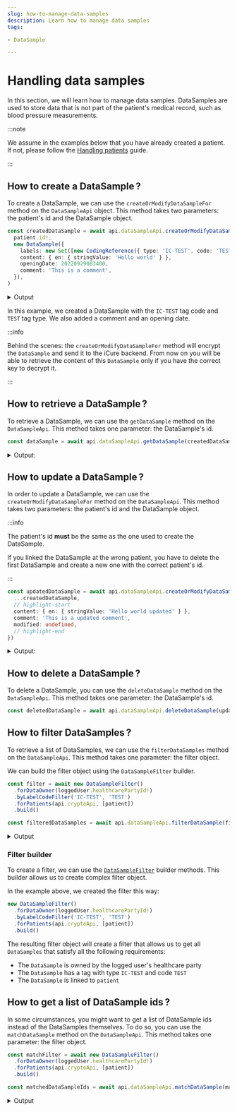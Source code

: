 ```yaml
---
slug: how-to-manage-data-samples
description: Learn how to manage data samples
tags:

- DataSample

---
```


# Handling data samples

In this section, we will learn how to manage data samples. DataSamples are used to store data that is not part of the
patient's medical record, such as blood pressure measurements.

:::note

We assume in the examples below that you have already created a patient. If not, please follow
the [Handling patients](/sdks/how-to/how-to-manage-patients) guide.

:::

## How to create a DataSample&#8239;?

To create a DataSample, we can use the `createOrModifyDataSampleFor` method on the `DataSampleApi` object. This method
takes two parameters: the patient's id and the DataSample object.

<!-- file://code-samples/how-to/datasamples/index.mts snippet:create a dataSample-->
```typescript
const createdDataSample = await api.dataSampleApi.createOrModifyDataSampleFor(
  patient.id!,
  new DataSample({
    labels: new Set([new CodingReference({ type: 'IC-TEST', code: 'TEST' })]),
    content: { en: { stringValue: 'Hello world' } },
    openingDate: 20220929083400,
    comment: 'This is a comment',
  }),
)
```

<details>
    <summary>Output</summary>

```json
{
  "id": "1a9b7f64-2dc1-4436-af21-087167f700e3",
  "identifier": [],
  "content": {
    "en": {
      "stringValue": "Hello world"
    }
  },
  "qualifiedLinks": {},
  "codes": {},
  "labels": {},
  "batchId": "3d1fa254-eaf6-4515-a719-7c5c0a63efae",
  "healthcareElementIds": {},
  "canvasesIds": {},
  "index": 0,
  "valueDate": 20220929115108,
  "openingDate": 20220929083400,
  "created": 1664452268208,
  "modified": 1664452268208,
  "author": "b36fa6cb-d7a8-40f0-bcf6-af6ce0decb78",
  "responsible": "ab623d88-baed-40b9-91b7-ab26e9a08db5",
  "comment": "This is a comment",
  "systemMetaData": {
    "secretForeignKeys": [],
    "cryptedForeignKeys": {},
    "delegations": {},
    "encryptionKeys": {}
  }
}
```

</details>

In this example, we created a DataSample with the `IC-TEST` tag code and `TEST` tag type. We also added a comment and an
opening date.

:::info

Behind the scenes: the `createOrModifyDataSampleFor` method will encrypt the `DataSample` and send it to the iCure backend. From now on you will be able to retrieve the content of this `DataSample` only if you have the correct key to decrypt it.

:::

## How to retrieve a DataSample&#8239;?

To retrieve a DataSample, we can use the `getDataSample` method on the `DataSampleApi`. This method takes one
parameter: the DataSample's id.

<!-- file://code-samples/how-to/datasamples/index.mts snippet:get a dataSample-->
```typescript
const dataSample = await api.dataSampleApi.getDataSample(createdDataSample.id!)
```

<details>
	<summary>Output:</summary>

```json
{
  "id": "1a9b7f64-2dc1-4436-af21-087167f700e3",
  "identifier": [],
  "content": {
    "en": {
      "stringValue": "Hello world"
    }
  },
  "qualifiedLinks": {},
  "codes": {},
  "labels": {},
  "batchId": "3d1fa254-eaf6-4515-a719-7c5c0a63efae",
  "healthcareElementIds": {},
  "canvasesIds": {},
  "index": 0,
  "valueDate": 20220929115108,
  "openingDate": 20220929083400,
  "created": 1664452268208,
  "modified": 1664452268208,
  "author": "b36fa6cb-d7a8-40f0-bcf6-af6ce0decb78",
  "responsible": "ab623d88-baed-40b9-91b7-ab26e9a08db5",
  "comment": "This is a comment",
  "systemMetaData": {
    "secretForeignKeys": [
      "694592d4-7af1-4295-bf52-de8d5c8d5a73"
    ],
    "cryptedForeignKeys": {
      "ab623d88-baed-40b9-91b7-ab26e9a08db5": {}
    },
    "delegations": {
      "ab623d88-baed-40b9-91b7-ab26e9a08db5": {}
    },
    "encryptionKeys": {
      "ab623d88-baed-40b9-91b7-ab26e9a08db5": {}
    }
  }
}
```

</details>

## How to update a DataSample&#8239;?

In order to update a DataSample, we can use the `createOrModifyDataSampleFor` method on the `DataSampleApi`. This method takes two parameters: the patient's id and the DataSample object. 

:::info

The patient's id **must** be the same as the one used to create the DataSample.

If you linked the DataSample at the wrong patient, you have to delete the first DataSample and create a new one with the correct patient's id.

:::

<!-- file://code-samples/how-to/datasamples/index.mts snippet:update a dataSample-->
```typescript
const updatedDataSample = await api.dataSampleApi.createOrModifyDataSampleFor(patient.id!, {
  ...createdDataSample,
  // highlight-start
  content: { en: { stringValue: 'Hello world updated' } },
  comment: 'This is a updated comment',
  modified: undefined,
  // highlight-end
})
```

<details>
    <summary>Output:</summary>

```json
{
  "id": "1a9b7f64-2dc1-4436-af21-087167f700e3",
  "identifier": [],
  "content": {
    "en": {
      "stringValue": "Hello world updated"
    }
  },
  "qualifiedLinks": {},
  "codes": {},
  "labels": {},
  "batchId": "3d1fa254-eaf6-4515-a719-7c5c0a63efae",
  "healthcareElementIds": {},
  "canvasesIds": {},
  "index": 0,
  "valueDate": 20220929115108,
  "openingDate": 20220929083400,
  "created": 1664452268208,
  "modified": 1664452269234,
  "author": "b36fa6cb-d7a8-40f0-bcf6-af6ce0decb78",
  "responsible": "ab623d88-baed-40b9-91b7-ab26e9a08db5",
  "comment": "This is a updated comment",
  "systemMetaData": {
    "secretForeignKeys": [],
    "cryptedForeignKeys": {},
    "delegations": {},
    "encryptionKeys": {}
  }
}
```

</details>

## How to delete a DataSample&#8239;?

To delete a DataSample, you can use the `deleteDataSample` method on the `DataSampleApi`. This method takes one parameter: the DataSample's id.

<!-- file://code-samples/how-to/datasamples/index.mts snippet:delete a dataSample-->
```typescript
const deletedDataSample = await api.dataSampleApi.deleteDataSample(updatedDataSample.id!)
```

## How to filter DataSamples&#8239;?

To retrieve a list of DataSamples, we can use the `filterDataSamples` method on the `DataSampleApi`. This method takes one parameter: the filter object.

We can build the filter object using the `DataSampleFilter` builder.

<!-- file://code-samples/how-to/datasamples/index.mts snippet:get a list of dataSamples-->
```typescript
const filter = await new DataSampleFilter()
  .forDataOwner(loggedUser.healthcarePartyId!)
  .byLabelCodeFilter('IC-TEST', 'TEST')
  .forPatients(api.cryptoApi, [patient])
  .build()

const filteredDataSamples = await api.dataSampleApi.filterDataSample(filter)
```

<details>
    <summary>Output</summary>

```json
{
  "pageSize": 1,
  "totalSize": 1,
  "rows": [
    {
      "id": "1a9b7f64-2dc1-4436-af21-087167f700e3",
      "identifier": [],
      "content": {
        "en": {
          "stringValue": "Hello world updated"
        }
      },
      "qualifiedLinks": {},
      "codes": {},
      "labels": {},
      "batchId": "3d1fa254-eaf6-4515-a719-7c5c0a63efae",
      "healthcareElementIds": {},
      "canvasesIds": {},
      "index": 0,
      "valueDate": 20220929115108,
      "openingDate": 20220929083400,
      "created": 1664452268208,
      "modified": 1664452269234,
      "author": "b36fa6cb-d7a8-40f0-bcf6-af6ce0decb78",
      "responsible": "ab623d88-baed-40b9-91b7-ab26e9a08db5",
      "comment": "This is a updated comment",
      "systemMetaData": {
        "secretForeignKeys": [
          "694592d4-7af1-4295-bf52-de8d5c8d5a73"
        ],
        "cryptedForeignKeys": {
          "ab623d88-baed-40b9-91b7-ab26e9a08db5": {}
        },
        "delegations": {
          "ab623d88-baed-40b9-91b7-ab26e9a08db5": {}
        },
        "encryptionKeys": {
          "ab623d88-baed-40b9-91b7-ab26e9a08db5": {}
        }
      }
    }
  ],
  "nextKeyPair": {}
}
```

</details>

### Filter builder

To create a filter, we can use the [`DataSampleFilter`](/sdks/references/classes/DataSampleFilter#methods-1) builder methods. This builder allows us to create complex filter object.

In the example above, we created the filter this way:

<!-- file://code-samples/how-to/datasamples/index.mts snippet:filter builder-->
```typescript
new DataSampleFilter()
  .forDataOwner(loggedUser.healthcarePartyId!)
  .byLabelCodeFilter('IC-TEST', 'TEST')
  .forPatients(api.cryptoApi, [patient])
  .build()
```

The resulting filter object will create a filter that allows us to get all `DataSamples` that satisfy all the following requirements:

- The `DataSample` is owned by the logged user's healthcare party
- The `DataSample` has a tag with type `IC-TEST` and code `TEST`
- The `DataSample` is linked to `patient`

## How to get a list of DataSample ids&#8239;?

In some circumstances, you might want to get a list of DataSample ids instead of the DataSamples themselves. To do so, you can use the `matchDataSample` method on the `DataSampleApi`. This method takes one parameter: the filter object.

<!-- file://code-samples/how-to/datasamples/index.mts snippet:get a list of dataSamples ids-->
```typescript
const matchFilter = await new DataSampleFilter()
  .forDataOwner(loggedUser.healthcarePartyId!)
  .forPatients(api.cryptoApi, [patient])
  .build()

const matchedDataSampleIds = await api.dataSampleApi.matchDataSample(matchFilter)
```

<details>
    <summary>Output</summary>

```json
[
  "1a9b7f64-2dc1-4436-af21-087167f700e3"
]
```

</details>
